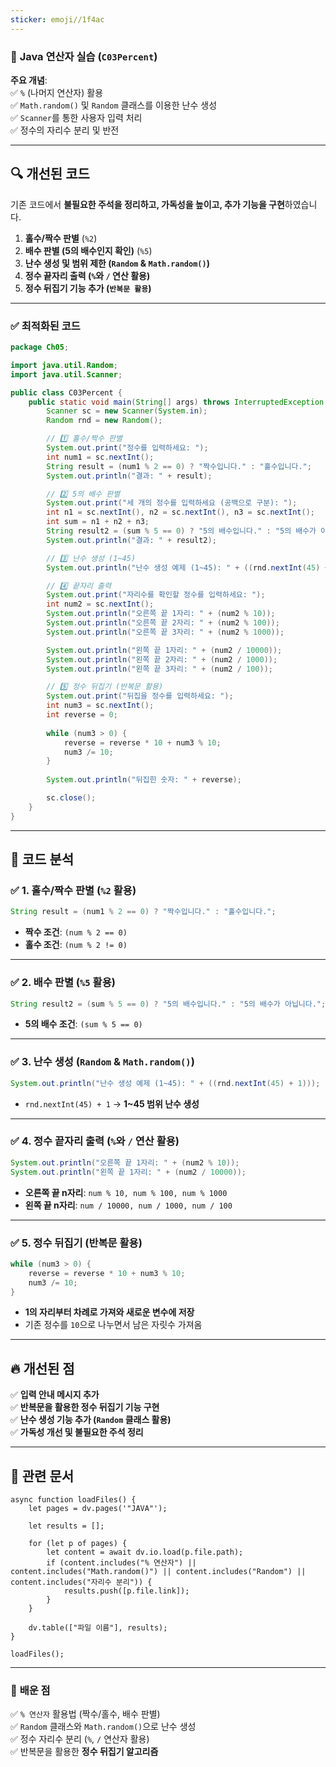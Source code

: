 ```yaml
---
sticker: emoji//1f4ac
---
```

### 📌 **Java 연산자 실습 (`C03Percent`)**

**주요 개념**:  
✅ `%` (나머지 연산자) 활용  
✅ `Math.random()` 및 `Random` 클래스를 이용한 난수 생성  
✅ `Scanner`를 통한 사용자 입력 처리  
✅ 정수의 자리수 분리 및 반전

---

## 🔍 **개선된 코드**

기존 코드에서 **불필요한 주석을 정리하고, 가독성을 높이고, 추가 기능을 구현**하였습니다.

1. **홀수/짝수 판별** (`%2`)
2. **배수 판별 (5의 배수인지 확인)** (`%5`)
3. **난수 생성 및 범위 제한 (`Random` & `Math.random()`)**
4. **정수 끝자리 출력 (`%`와 `/` 연산 활용)**
5. **정수 뒤집기 기능 추가 (`반복문 활용`)**

---

### ✅ **최적화된 코드**

```java
package Ch05;

import java.util.Random;
import java.util.Scanner;

public class C03Percent {
    public static void main(String[] args) throws InterruptedException {
        Scanner sc = new Scanner(System.in);
        Random rnd = new Random();

        // 1️⃣ 홀수/짝수 판별
        System.out.print("정수를 입력하세요: ");
        int num1 = sc.nextInt();
        String result = (num1 % 2 == 0) ? "짝수입니다." : "홀수입니다.";
        System.out.println("결과: " + result);

        // 2️⃣ 5의 배수 판별
        System.out.print("세 개의 정수를 입력하세요 (공백으로 구분): ");
        int n1 = sc.nextInt(), n2 = sc.nextInt(), n3 = sc.nextInt();
        int sum = n1 + n2 + n3;
        String result2 = (sum % 5 == 0) ? "5의 배수입니다." : "5의 배수가 아닙니다.";
        System.out.println("결과: " + result2);

        // 3️⃣ 난수 생성 (1~45)
        System.out.println("난수 생성 예제 (1~45): " + ((rnd.nextInt(45) + 1)));

        // 4️⃣ 끝자리 출력
        System.out.print("자리수를 확인할 정수를 입력하세요: ");
        int num2 = sc.nextInt();
        System.out.println("오른쪽 끝 1자리: " + (num2 % 10));
        System.out.println("오른쪽 끝 2자리: " + (num2 % 100));
        System.out.println("오른쪽 끝 3자리: " + (num2 % 1000));

        System.out.println("왼쪽 끝 1자리: " + (num2 / 10000));
        System.out.println("왼쪽 끝 2자리: " + (num2 / 1000));
        System.out.println("왼쪽 끝 3자리: " + (num2 / 100));

        // 5️⃣ 정수 뒤집기 (반복문 활용)
        System.out.print("뒤집을 정수를 입력하세요: ");
        int num3 = sc.nextInt();
        int reverse = 0;
        
        while (num3 > 0) {
            reverse = reverse * 10 + num3 % 10;
            num3 /= 10;
        }
        
        System.out.println("뒤집힌 숫자: " + reverse);

        sc.close();
    }
}
```

---

## 🔎 **코드 분석**

### ✅ **1. 홀수/짝수 판별 (`%2` 활용)**

```java
String result = (num1 % 2 == 0) ? "짝수입니다." : "홀수입니다.";
```

- **짝수 조건**: `(num % 2 == 0)`
- **홀수 조건**: `(num % 2 != 0)`

---

### ✅ **2. 배수 판별 (`%5` 활용)**

```java
String result2 = (sum % 5 == 0) ? "5의 배수입니다." : "5의 배수가 아닙니다.";
```

- **5의 배수 조건**: `(sum % 5 == 0)`

---

### ✅ **3. 난수 생성 (`Random` & `Math.random()`)**

```java
System.out.println("난수 생성 예제 (1~45): " + ((rnd.nextInt(45) + 1)));
```

- `rnd.nextInt(45) + 1` → **1~45 범위 난수 생성**

---

### ✅ **4. 정수 끝자리 출력 (`%`와 `/` 연산 활용)**

```java
System.out.println("오른쪽 끝 1자리: " + (num2 % 10));
System.out.println("왼쪽 끝 1자리: " + (num2 / 10000));
```

- **오른쪽 끝 n자리**: `num % 10, num % 100, num % 1000`
- **왼쪽 끝 n자리**: `num / 10000, num / 1000, num / 100`

---

### ✅ **5. 정수 뒤집기 (반복문 활용)**

```java
while (num3 > 0) {
    reverse = reverse * 10 + num3 % 10;
    num3 /= 10;
}
```

- **1의 자리부터 차례로 가져와 새로운 변수에 저장**
- 기존 정수를 `10`으로 나누면서 남은 자릿수 가져옴

---

## 🔥 **개선된 점**

✅ **입력 안내 메시지 추가**  
✅ **반복문을 활용한 정수 뒤집기 기능 구현**  
✅ **난수 생성 기능 추가 (`Random` 클래스 활용)**  
✅ **가독성 개선 및 불필요한 주석 정리**

---

## 📌 **관련 문서**

```dataviewjs
async function loadFiles() {
    let pages = dv.pages('"JAVA"');  

    let results = [];

    for (let p of pages) {
        let content = await dv.io.load(p.file.path); 
        if (content.includes("% 연산자") || content.includes("Math.random()") || content.includes("Random") || content.includes("자리수 분리")) {
            results.push([p.file.link]); 
        }
    }

    dv.table(["파일 이름"], results);
}

loadFiles();
```

---

### 🎯 **배운 점**

✅ `% 연산자` 활용법 (짝수/홀수, 배수 판별)  
✅ `Random` 클래스와 `Math.random()`으로 난수 생성  
✅ 정수 자리수 분리 (`%`, `/` 연산자 활용)  
✅ 반복문을 활용한 **정수 뒤집기 알고리즘**
